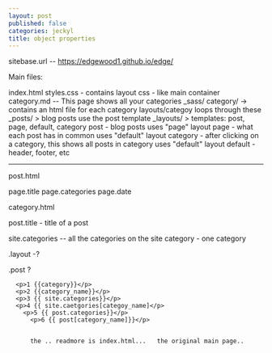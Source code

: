 ```yaml
---
layout: post
published: false
categories: jeckyl
title: object properties
---
```

sitebase.url -- https://edgewood1.github.io/edge/

Main files: 

index.html
styles.css - contains layout css - like main container
category.md  -- This page shows all your categories
_sass/
category/  -> contains an  html file for each category
    layouts/categoy loops through these
_posts/ > blog posts use the post template
_layouts/  > templates: post, page, default, category
    post - blog posts 
        uses "page" layout
    page - what each post has in common
        uses "default" layout
    category - after clicking on a category, this shows all posts in category
        uses "default" layout
    default - header, footer, etc

--------------------------------------
post.html

page.title
page.categories
page.date

category.html

post.title - title of a post

site.categories -- all the categories on the site
category - one category

.layout -?

.post ? 

      <p>1 {{category}}</p>
      <p>2 {{category_name}}</p>
      <p>3 {{ site.categories}}</p>
      <p>4 {{ site.caetgories[categoy_name]</p>
        <p>5 {{ post.categories}}</p>
          <p>6 {{ post[category_name]}}</p>


          the .. readmore is index.html...   the original main page.. 